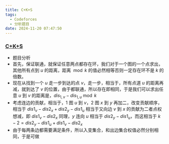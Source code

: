 ```yaml
---
title: C+K+S
tags:
  - Codeforces
  - 分析题目
date: 2024-11-20 07:47:50
---
```


### [C+K+S](https://www.luogu.com.cn/problem/CF2023C)

- 题目分析
- 首先，保证联通，就保证任意两点都存在环，我们对于一个图的一个点求出，其他所有点到 $u$ 的距离，距离 $\bmod k$ 的值必然相等否则一定存在环不是 $k$ 的倍数。
- 现在从找到一个 $u$ 走一步到达的点 $v$，走一步，相当于，所有点道 $u$ 的距离再减，就到达了 $v$ 的位置，由于都联通，所以存在即相同，于是我们可以求出任意 $u$ 到 $v$ 的距离是，$dis_{1,v}-dis_{1,u} \bmod k$
- 考虑连边的贡献，相当于，$1$ 图 $u$ 到 $v$，$2$ 图 $x$ 到 $y$ 再加二，改变贡献顺序，相当于 $dis1_{v}-dis2_{x}+dis2_{y}-dis1_{u}$ 相当于又向边 $v$ 到 $x$ 的贡献为二者点权想减，即 $dis1_{v}-dis2_{x}$ 同理，$y$ 连向 $u$ 相当于 $dis2_{y}-dis1_{u}$，而这相当于 $k-2=dis2_{y}-dis1_{u}+dis1_{v}-dis2_{x}$
- 由于每两条边都需要满足条件，所以入变集合，和出边集合权值必然分别相同，于是可做